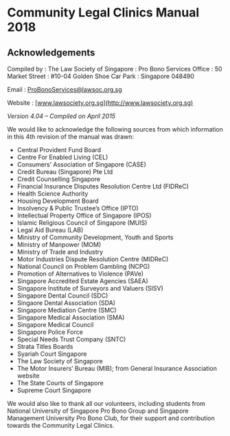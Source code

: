# Community Legal Clinics Manual 2018

## Acknowledgements

Compiled by
: The Law Society of Singapore
: Pro Bono Services Office
: 50 Market Street
: \#10-04 Golden Shoe Car Park
: Singapore 048490

Email
: <ProBonoServices@lawsoc.org.sg>

Website
: [www.lawsociety.org.sg](http://www.lawsociety.org.sg)

*Version 4.04 – Compiled on April 2015*

We would like to acknowledge the following sources from which
information in this 4th revision of the manual was drawn:

-   Central Provident Fund Board
-   Centre For Enabled Living (CEL)
-   Consumers’ Association of Singapore (CASE)
-   Credit Bureau (Singapore) Pte Ltd
-   Credit Counselling Singapore
-   Financial Insurance Disputes Resolution Centre Ltd (FIDReC)
-   Health Science Authority
-   Housing Development Board
-   Insolvency & Public Trustee’s Office (IPTO)
-   Intellectual Property Office of Singapore (IPOS)
-   Islamic Religious Council of Singapore (MUIS)
-   Legal Aid Bureau (LAB)
-   Ministry of Community Development, Youth and Sports
-   Ministry of Manpower (MOM)
-   Ministry of Trade and Industry
-   Motor Industries Dispute Resolution Centre (MIDReC)
-   National Council on Problem Gambling (NCPG)
-   Promotion of Alternatives to Violence (PAVe)
-   Singapore Accredited Estate Agencies (SAEA)
-   Singapore Institute of Surveyors and Valuers (SISV)
-   Singapore Dental Council (SDC)
-   Singaore Dental Association (SDA)
-   Singapore Mediation Centre (SMC)
-   Singapore Medical Association (SMA)
-   Singapore Medical Council
-   Singapore Police Force
-   Special Needs Trust Company (SNTC)
-   Strata Titles Boards
-   Syariah Court Singapore
-   The Law Society of Singapore
-   The Motor Insurers’ Bureau (MIB); from General Insurance Association
    website
-   The State Courts of Singapore
-   Supreme Court Singapore

We would also like to thank all our volunteers, including students from
National University of Singapore Pro Bono Group and Singapore Management
University Pro Bono Club, for their support and contribution towards the
Community Legal Clinics.
